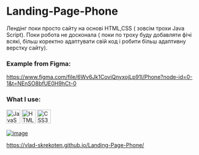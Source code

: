 # Landing-Page-Phone


Лендінг поки просто сайту на основі HTML,CSS ( зовсім трохи Java Script). 
Поки робота не досконала ( поки по троху буду добавляти фічі всякі, більш коректно адаптувати свій код і робити більш адаптивну верстку сайту).


### Example from Figma:

https://www.figma.com/file/6Wv6Jk1CoviQnyxojLp91I/Phone?node-id=0-1&t=NEnSO8bfUE0H9hCt-0

### What I use:

<p align="left">
<a href="https://developer.mozilla.org/en-US/docs/Web/JavaScript" target="_blank" rel="noreferrer"><img src="https://raw.githubusercontent.com/danielcranney/readme-generator/main/public/icons/skills/javascript-colored.svg" width="36" height="36" alt="JavaScript" /></a>
<a href="https://developer.mozilla.org/en-US/docs/Glossary/HTML5" target="_blank" rel="noreferrer"><img src="https://raw.githubusercontent.com/danielcranney/readme-generator/main/public/icons/skills/html5-colored.svg" width="36" height="36" alt="HTML5" /></a>
<a href="https://www.w3.org/TR/CSS/#css" target="_blank" rel="noreferrer"><img src="https://raw.githubusercontent.com/danielcranney/readme-generator/main/public/icons/skills/css3-colored.svg" width="36" height="36" alt="CSS3" /></a>

<a href='https://vlad-skrekoten.github.io/Landing-Page-Phone/'>![image](https://user-images.githubusercontent.com/88341932/234695262-e7fdf7df-9a03-488e-b560-3c222387f09d.png) </a>



https://vlad-skrekoten.github.io/Landing-Page-Phone/
